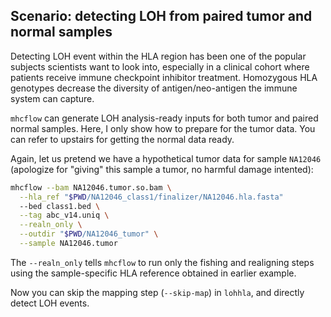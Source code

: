 ## Scenario: detecting LOH from paired tumor and normal samples

Detecting LOH event within the HLA region has been one of the popular subjects
scientists want to look into, especially in a clinical cohort where patients
receive immune checkpoint inhibitor treatment. Homozygous HLA genotypes
decrease the diversity of antigen/neo-antigen the immune system can capture.

`mhcflow` can generate LOH analysis-ready inputs for both tumor and paired
normal samples. Here, I only show how to prepare for the tumor data. You can refer
to upstairs for getting the normal data ready.

Again, let us pretend we have a hypothetical tumor data for sample `NA12046`
(apologize for "giving" this sample a tumor, no harmful damage intented):

``` bash
mhcflow --bam NA12046.tumor.so.bam \
  --hla_ref "$PWD/NA12046_class1/finalizer/NA12046.hla.fasta"
  --bed class1.bed \
  --tag abc_v14.uniq \
  --realn_only \
  --outdir "$PWD/NA12046_tumor" \
  --sample NA12046.tumor
```

The `--realn_only` tells `mhcflow` to run only the fishing and realigning
steps using the sample-specific HLA reference obtained in earlier example.

Now you can skip the mapping step (`--skip-map`) in `lohhla`, and directly detect
LOH events.
